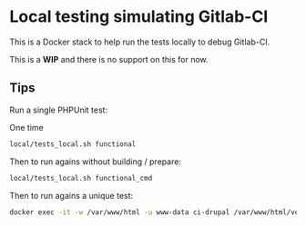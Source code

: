 # Local testing simulating Gitlab-CI

This is a Docker stack to help run the tests locally to debug Gitlab-CI.

This is a **WIP** and there is no support on this for now.

## Tips

Run a single PHPUnit test:

One time
```bash
local/tests_local.sh functional
```

Then to run agains without building / prepare:
```bash
local/tests_local.sh functional_cmd
```

Then to run agains a unique test:

```bash
docker exec -it -w /var/www/html -u www-data ci-drupal /var/www/html/vendor/bin/phpunit -c /var/www/html/web/core /var/www/html/web/modules/custom/my-project/tests/src/Functional/MY_TEST.php
```